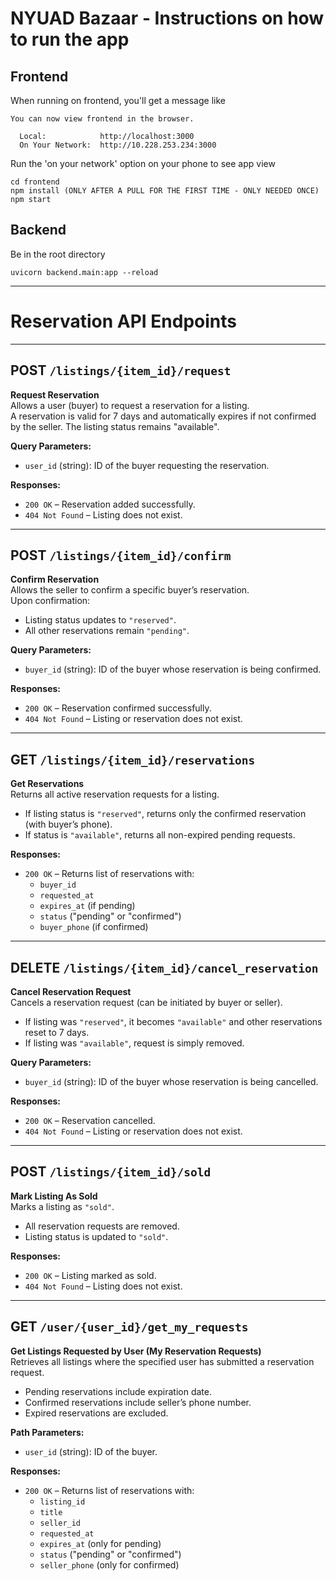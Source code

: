 # NYUAD Bazaar -  Instructions on how to run the app

## Frontend
When running on frontend, you'll get a message like
```
You can now view frontend in the browser.

  Local:            http://localhost:3000
  On Your Network:  http://10.228.253.234:3000
```
Run the 'on your network' option on your phone to see app view
```
cd frontend
npm install (ONLY AFTER A PULL FOR THE FIRST TIME - ONLY NEEDED ONCE)
npm start
```
## Backend
 Be in the root directory
 ```
uvicorn backend.main:app --reload
 ```

---
# Reservation API Endpoints

---

## POST `/listings/{item_id}/request`  
**Request Reservation**  
Allows a user (buyer) to request a reservation for a listing.  
A reservation is valid for 7 days and automatically expires if not confirmed by the seller. The listing status remains "available".

**Query Parameters:**
- `user_id` (string): ID of the buyer requesting the reservation.

**Responses:**
- `200 OK` – Reservation added successfully.
- `404 Not Found` – Listing does not exist.

---

## POST `/listings/{item_id}/confirm`  
**Confirm Reservation**  
Allows the seller to confirm a specific buyer’s reservation.  
Upon confirmation:
- Listing status updates to `"reserved"`.
- All other reservations remain `"pending"`.

**Query Parameters:**
- `buyer_id` (string): ID of the buyer whose reservation is being confirmed.

**Responses:**
- `200 OK` – Reservation confirmed successfully.
- `404 Not Found` – Listing or reservation does not exist.

---

## GET `/listings/{item_id}/reservations`  
**Get Reservations**  
Returns all active reservation requests for a listing.

- If listing status is `"reserved"`, returns only the confirmed reservation (with buyer’s phone).
- If status is `"available"`, returns all non-expired pending requests.

**Responses:**
- `200 OK` – Returns list of reservations with:
  - `buyer_id`
  - `requested_at`
  - `expires_at` (if pending)
  - `status` ("pending" or "confirmed")
  - `buyer_phone` (if confirmed)

---

## DELETE `/listings/{item_id}/cancel_reservation`  
**Cancel Reservation Request**  
Cancels a reservation request (can be initiated by buyer or seller).

- If listing was `"reserved"`, it becomes `"available"` and other reservations reset to 7 days.
- If listing was `"available"`, request is simply removed.

**Query Parameters:**
- `buyer_id` (string): ID of the buyer whose reservation is being cancelled.

**Responses:**
- `200 OK` – Reservation cancelled.
- `404 Not Found` – Listing or reservation does not exist.

---

## POST `/listings/{item_id}/sold`  
**Mark Listing As Sold**  
Marks a listing as `"sold"`.

- All reservation requests are removed.
- Listing status is updated to `"sold"`.

**Responses:**
- `200 OK` – Listing marked as sold.
- `404 Not Found` – Listing does not exist.

---

## GET `/user/{user_id}/get_my_requests`  
**Get Listings Requested by User (My Reservation Requests)**  
Retrieves all listings where the specified user has submitted a reservation request.

- Pending reservations include expiration date.
- Confirmed reservations include seller’s phone number.
- Expired reservations are excluded.

**Path Parameters:**
- `user_id` (string): ID of the buyer.

**Responses:**
- `200 OK` – Returns list of reservations with:
  - `listing_id`
  - `title`
  - `seller_id`
  - `requested_at`
  - `expires_at` (only for pending)
  - `status` ("pending" or "confirmed")
  - `seller_phone` (only for confirmed)